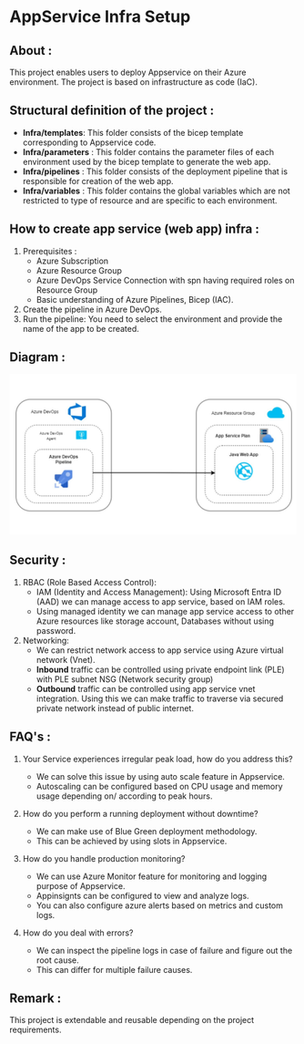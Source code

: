 
# AppService Infra Setup


## About : 

This project enables users to deploy Appservice on their Azure environment. The project is based on infrastructure as code (IaC).

## Structural definition of the project :
- **Infra/templates**: This folder consists of the bicep template corresponding to Appservice code.
- **Infra/parameters** : This folder contains the parameter files of each environment used by the bicep template to generate the web app.
- **Infra/pipelines** : This folder consists of the deployment pipeline that is responsible for creation of the web app.
- **Infra/variables** : This folder contains the global variables which are not restricted to type of resource and are specific to each environment.

## How to create app service (web app) infra : 
1. Prerequisites : 
    - Azure Subscription
    - Azure Resource Group
    - Azure DevOps Service Connection with spn having required roles on Resource Group
    - Basic understanding of Azure Pipelines, Bicep (IAC).
2. Create the pipeline in Azure DevOps.
3. Run the pipeline: You need to select the environment and provide the name of the app to be created.

## Diagram : 

![digram](app-service.jpg)

## Security : 
 1. RBAC (Role Based Access Control): 
    - IAM (Identity and Access Management): Using Microsoft Entra ID (AAD) we can manage access to app service,  based on IAM roles.
    - Using managed identity we can manage app service access to other Azure resources like storage account, Databases without using password.
2. Networking:
    - We can restrict network access to app service using Azure virtual network (Vnet). 
    - **Inbound** traffic can be controlled using private endpoint link (PLE) with PLE subnet NSG (Network security group) 
    - **Outbound** traffic can be controlled using app service vnet integration. Using this we can make traffic to traverse via secured private network instead of public internet.

## FAQ's :  
1. Your Service experiences irregular peak load, how do you address this? 
    - We can solve this issue by using auto scale feature in Appservice.
    - Autoscaling can be configured based on CPU usage and memory usage depending on/ according to peak hours.

2. How do you perform a running deployment without downtime? 
    - We can make use of Blue Green deployment methodology.
    - This can be achieved by using slots in Appservice.

3. How do you handle production monitoring?
    - We can use Azure Monitor feature for monitoring and logging purpose of Appservice.
    - Appinsignts can be configured to view and analyze logs.
    - You can also configure azure alerts based on metrics and custom logs. 

4. How do you deal with errors?
    - We can inspect the pipeline logs in case of failure and figure out the root cause.
    - This can differ for multiple failure causes.

## Remark : 

This project is extendable and reusable depending on the project requirements.